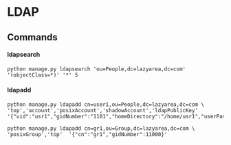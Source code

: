 # LDAP

## Commands

#### ldapsearch
    python manage.py ldapsearch 'ou=People,dc=lazyarea,dc=com' '(objectClass=*)' '*' 5

#### ldapadd
    python manage.py ldapadd cn=user1,ou=People,dc=lazyarea,dc=com \
    'top','account','posixAccount','shadowAccount','ldapPublicKey'
    '{"uid":"usr1","gidNumber":"1101","homeDirectory":"/home/usr1","userPassword":"passwd","uidNumber":1101,"sshPublicKey":"aaa"}'

    python manage.py ldapadd cn=gr1,ou=Group,dc=lazyarea,dc=com \
    'posixGroup','top'  '{"cn":"gr1","gidNumber":11000}'

